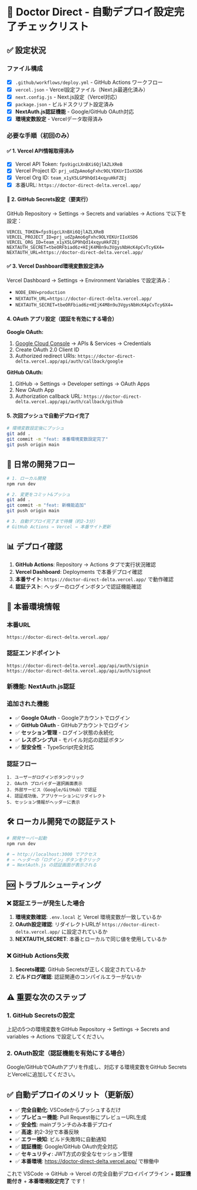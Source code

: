 # 🚀 Doctor Direct - 自動デプロイ設定完了チェックリスト

## ✅ 設定状況

### ファイル構成
- [x] `.github/workflows/deploy.yml` - GitHub Actions ワークフロー
- [x] `vercel.json` - Vercel設定ファイル（Next.js最適化済み）
- [x] `next.config.js` - Next.js設定（Vercel対応）
- [x] `package.json` - ビルドスクリプト設定済み
- [x] **NextAuth.js認証機能** - Google/GitHub OAuth対応
- [x] **環境変数設定** - Vercelデータ取得済み

### 必要な手順（初回のみ）

#### ✅ 1. Vercel API情報取得済み
- [x] Vercel API Token: `fps9igcLXnBXi6QjlAZLXReB`
- [x] Vercel Project ID: `prj_udZpAmo6gFxhc9OLYEKUrIIoXSD6`
- [x] Vercel Org ID: `team_x1yX5LGP9hQd14xqyuHkFZEj`
- [x] 本番URL: `https://doctor-direct-delta.vercel.app/`

#### 🚨 2. GitHub Secrets設定（要実行）
GitHub Repository → Settings → Secrets and variables → Actions で以下を設定：

```
VERCEL_TOKEN=fps9igcLXnBXi6QjlAZLXReB
VERCEL_PROJECT_ID=prj_udZpAmo6gFxhc9OLYEKUrIIoXSD6
VERCEL_ORG_ID=team_x1yX5LGP9hQd14xqyuHkFZEj
NEXTAUTH_SECRET=tbeORFbiad6z+HIjK4M8n9u3VgysNbHcK4pCvTcy6X4=
NEXTAUTH_URL=https://doctor-direct-delta.vercel.app/
```

#### ✅ 3. Vercel Dashboard環境変数設定済み
Vercel Dashboard → Settings → Environment Variables で設定済み：
- `NODE_ENV=production`
- `NEXTAUTH_URL=https://doctor-direct-delta.vercel.app/`
- `NEXTAUTH_SECRET=tbeORFbiad6z+HIjK4M8n9u3VgysNbHcK4pCvTcy6X4=`

#### 4. OAuth アプリ設定（認証を有効にする場合）

**Google OAuth:**
1. [Google Cloud Console](https://console.cloud.google.com) → APIs & Services → Credentials
2. Create OAuth 2.0 Client ID
3. Authorized redirect URIs: `https://doctor-direct-delta.vercel.app/api/auth/callback/google`

**GitHub OAuth:**
1. GitHub → Settings → Developer settings → OAuth Apps
2. New OAuth App
3. Authorization callback URL: `https://doctor-direct-delta.vercel.app/api/auth/callback/github`

#### 5. 次回プッシュで自動デプロイ完了
```bash
# 環境変数設定後にプッシュ
git add .
git commit -m "feat: 本番環境変数設定完了"
git push origin main
```

## 🔄 日常の開発フロー

```bash
# 1. ローカル開発
npm run dev

# 2. 変更をコミット&プッシュ
git add .
git commit -m "feat: 新機能追加"
git push origin main

# 3. 自動デプロイ完了まで待機（約2-3分）
# GitHub Actions → Vercel → 本番サイト更新
```

## 📊 デプロイ確認

1. **GitHub Actions**: Repository → Actions タブで実行状況確認
2. **Vercel Dashboard**: Deployments で本番デプロイ確認
3. **本番サイト**: `https://doctor-direct-delta.vercel.app/` で動作確認
4. **認証テスト**: ヘッダーのログインボタンで認証機能確認

## 🎯 本番環境情報

### 本番URL
```
https://doctor-direct-delta.vercel.app/
```

### 認証エンドポイント
```
https://doctor-direct-delta.vercel.app/api/auth/signin
https://doctor-direct-delta.vercel.app/api/auth/signout
```

### 新機能: NextAuth.js認証

### 追加された機能
- ✅ **Google OAuth** - Googleアカウントでログイン
- ✅ **GitHub OAuth** - GitHubアカウントでログイン  
- ✅ **セッション管理** - ログイン状態の永続化
- ✅ **レスポンシブUI** - モバイル対応の認証ボタン
- ✅ **型安全性** - TypeScript完全対応

### 認証フロー
```
1. ユーザーがログインボタンクリック
2. OAuth プロバイダー選択画面表示
3. 外部サービス（Google/GitHub）で認証
4. 認証成功後、アプリケーションにリダイレクト
5. セッション情報がヘッダーに表示
```

## 🛠️ ローカル開発での認証テスト

```bash
# 開発サーバー起動
npm run dev

# → http://localhost:3000 でアクセス
# → ヘッダーの「ログイン」ボタンをクリック
# → NextAuth.js の認証画面が表示される
```

## 🆘 トラブルシューティング

### ❌ 認証エラーが発生した場合
1. **環境変数確認**: `.env.local` と Vercel 環境変数が一致しているか
2. **OAuth設定確認**: リダイレクトURLが `https://doctor-direct-delta.vercel.app/` に設定されているか
3. **NEXTAUTH_SECRET**: 本番とローカルで同じ値を使用しているか

### ❌ GitHub Actions失敗
1. **Secrets確認**: GitHub Secretsが正しく設定されているか
2. **ビルドログ確認**: 認証関連のコンパイルエラーがないか

## ⚠️ 重要な次のステップ

### 1. GitHub Secretsの設定
上記の5つの環境変数をGitHub Repository → Settings → Secrets and variables → Actions で設定してください。

### 2. OAuth設定（認証機能を有効にする場合）
Google/GitHubでOAuthアプリを作成し、対応する環境変数をGitHub SecretsとVercelに追加してください。

## ✅ 自動デプロイのメリット（更新版）

- ✅ **完全自動化**: VSCodeからプッシュするだけ
- ✅ **プレビュー機能**: Pull Request毎にプレビューURL生成
- ✅ **安全性**: mainブランチのみ本番デプロイ
- ✅ **高速**: 約2-3分で本番反映
- ✅ **エラー検知**: ビルド失敗時に自動通知
- ✅ **認証機能**: Google/GitHub OAuth完全対応
- ✅ **セキュリティ**: JWT方式の安全なセッション管理
- ✅ **本番環境**: https://doctor-direct-delta.vercel.app/ で稼働中

これで VSCode → GitHub → Vercel の完全自動デプロイパイプライン + **認証機能付き** + **本番環境設定完了** です！